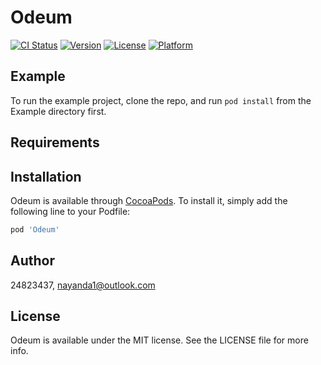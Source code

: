 # Odeum

[![CI Status](https://img.shields.io/travis/24823437/Odeum.svg?style=flat)](https://travis-ci.org/24823437/Odeum)
[![Version](https://img.shields.io/cocoapods/v/Odeum.svg?style=flat)](https://cocoapods.org/pods/Odeum)
[![License](https://img.shields.io/cocoapods/l/Odeum.svg?style=flat)](https://cocoapods.org/pods/Odeum)
[![Platform](https://img.shields.io/cocoapods/p/Odeum.svg?style=flat)](https://cocoapods.org/pods/Odeum)

## Example

To run the example project, clone the repo, and run `pod install` from the Example directory first.

## Requirements

## Installation

Odeum is available through [CocoaPods](https://cocoapods.org). To install
it, simply add the following line to your Podfile:

```ruby
pod 'Odeum'
```

## Author

24823437, nayanda1@outlook.com

## License

Odeum is available under the MIT license. See the LICENSE file for more info.
